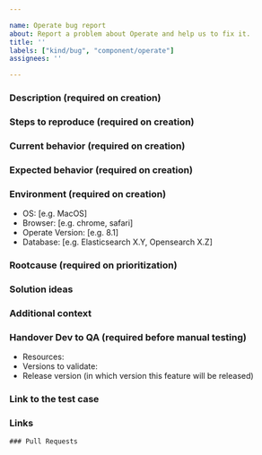 ```yaml
---

name: Operate bug report
about: Report a problem about Operate and help us to fix it.
title: ''
labels: ["kind/bug", "component/operate"]
assignees: ''

---
```


### Description (required on creation)

<!-- A clear and concise description of what the problem/bug is about and what is the current behavior. -->

### Steps to reproduce (required on creation)

<!-- Make a list of steps here -->

### Current behavior (required on creation)

<!-- Describe the erroneous behavior after the reproduction steps are applied. Attach screenshots, a screen recording, or other files that can help. -->

### Expected behavior (required on creation)

<!-- In comparison to the current behavior, describe what should happen instead for the product to work correctly -->

### Environment (required on creation)

<!-- Please provide details about the environment you were in when the problem occurred. -->
- OS: [e.g. MacOS]
- Browser: [e.g. chrome, safari]
- Operate Version: [e.g. 8.1]
- Database: [e.g. Elasticsearch X.Y, Opensearch X.Z]

### Rootcause (required on prioritization)

### Solution ideas

### Additional context

<!-- Please add any other context about the problem. Here you can also provide us some data that you used while the bug happen like **json** file or specific **BPMN**. -->

### Handover Dev to QA (required before manual testing)

<!-- To be filled out by the implementation DRI so that the QA tester can efficiently test the feature -->
- Resources:
  <!-- e.g. BPMN/DMN models, documentation, REST API endpoints + example payload, example projects, etc-->
- Versions to validate:
  <!-- Share the versions of components that contain the implemented change; include versions of dependencies as necessary; in case of Docker images, add the concrete image names and tags, e.g. camunda/operate:8.7.0-alpha1 -->
- Release version (in which version this feature will be released)
  <!-- Add here -->

### Link to the test case

<!-- please add test case link for this bug if there is any if not after testing QA will  create a test case for it and add it here. -->

### Links

<!--
- https://jira.camunda.com/browse/SUPPORT-12398
-->

```[tasklist]
### Pull Requests
```

